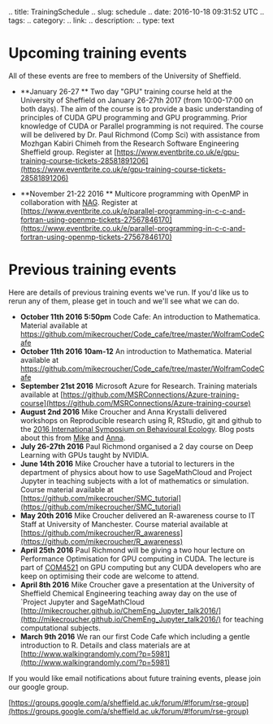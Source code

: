 .. title: TrainingSchedule
.. slug: schedule
.. date: 2016-10-18 09:31:52 UTC
.. tags:
.. category:
.. link:
.. description:
.. type: text

# Upcoming training events

All of these events are free to members of the University of Sheffield.

* **January 26-27 ** Two day "GPU" training course held at the University of Sheffield on January 26-27th 2017 (from 10:00-17:00 on both days). The aim of the course is to provide a basic understanding of principles of CUDA GPU programming and GPU programming. Prior knowledge of CUDA or Parallel programming is not required. The course will be delivered by Dr. Paul Richmond (Comp Sci) with assistance from Mozhgan Kabiri Chimeh from the Research Software Engineering Sheffield group. Register at [https://www.eventbrite.co.uk/e/gpu-training-course-tickets-28581891206](https://www.eventbrite.co.uk/e/gpu-training-course-tickets-28581891206)

* **November 21-22 2016 ** Multicore programming with OpenMP in collaboration with [NAG](http://www.nag.co.uk/). Register at [https://www.eventbrite.co.uk/e/parallel-programming-in-c-c-and-fortran-using-openmp-tickets-27567846170](https://www.eventbrite.co.uk/e/parallel-programming-in-c-c-and-fortran-using-openmp-tickets-27567846170)

# Previous training events

Here are details of previous training events we've run. If you'd like us to rerun any of them, please get in touch and we'll see what we can do.

* **October 11th 2016 5:50pm** Code Cafe: An introduction to Mathematica. Material available at https://github.com/mikecroucher/Code_cafe/tree/master/WolframCodeCafe
* **October 11th 2016 10am-12** An introduction to Mathematica. Material available at https://github.com/mikecroucher/Code_cafe/tree/master/WolframCodeCafe
* **September 21st 2016** Microsoft Azure for Research. Training materials available at [https://github.com/MSRConnections/Azure-training-course](https://github.com/MSRConnections/Azure-training-course)
* **August 2nd 2016** Mike Croucher and Anna Krystalli delivered workshops on Reproducible research using R, RStudio, git and github to the [2016 International Symposium on Behavioural Ecology](http://www.isbe2016.com/). Blog posts about this from [Mike](http://www.walkingrandomly.com/?p=6229) and [Anna](https://science.mozilla.org/blog/2016-isbe-review).
* **July 26-27th 2016** Paul Richmond organised a 2 day course on Deep Learning with GPUs taught by NVIDIA.
* **June 14th 2016** Mike Croucher have a tutorial to lecturers in the department of physics about how to use SageMathCloud and Project Jupyter in teaching subjects with a lot of mathematics or simulation. Course material available at [https://github.com/mikecroucher/SMC_tutorial](https://github.com/mikecroucher/SMC_tutorial)
* **May 20th 2016** Mike Croucher delivered an R-awareness course to IT Staff at University of Manchester. Course material available at [https://github.com/mikecroucher/R_awareness](https://github.com/mikecroucher/R_awareness)
* **April 25th 2016** Paul Richmond will be giving a two hour lecture on Performance Optimisation for GPU computing in CUDA. The lecture is part of [COM4521](http://paulrichmond.shef.ac.uk/teaching/COM4521/) on GPU computing but any CUDA developers who are keep on optimising their code are welcome to attend.
* **April 8th 2016** Mike Croucher gave a presentation at the University of Sheffield Chemical Engineering teaching away day on the use of `Project Jupyter and SageMathCloud [http://mikecroucher.github.io/ChemEng_Jupyter_talk2016/](http://mikecroucher.github.io/ChemEng_Jupyter_talk2016/) for teaching computational subjects.
* **March 9th 2016** We ran our first Code Cafe which including a gentle introduction to R. Details and class materials are at [http://www.walkingrandomly.com/?p=5981](http://www.walkingrandomly.com/?p=5981)

If you would like email notifications about future training events, please join our google group.

[https://groups.google.com/a/sheffield.ac.uk/forum/#!forum/rse-group](https://groups.google.com/a/sheffield.ac.uk/forum/#!forum/rse-group)

